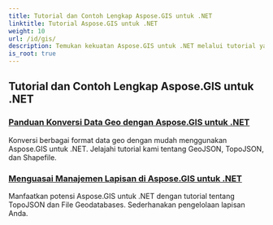 ```yaml
---
title: Tutorial dan Contoh Lengkap Aspose.GIS untuk .NET
linktitle: Tutorial Aspose.GIS untuk .NET
weight: 10
url: /id/gis/
description: Temukan kekuatan Aspose.GIS untuk .NET melalui tutorial yang komprehensif. Kuasai konversi GeoData, pembuatan geometri, analisis, manajemen lapisan, dan banyak lagi.
is_root: true
---
```

## Tutorial dan Contoh Lengkap Aspose.GIS untuk .NET 
### [Panduan Konversi Data Geo dengan Aspose.GIS untuk .NET](./guide-to-geo-data-conversion/)
Konversi berbagai format data geo dengan mudah menggunakan Aspose.GIS untuk .NET. Jelajahi tutorial kami tentang GeoJSON, TopoJSON, dan Shapefile.
### [Menguasai Manajemen Lapisan di Aspose.GIS untuk .NET](./mastering-layer-management/)
Manfaatkan potensi Aspose.GIS untuk .NET dengan tutorial tentang TopoJSON dan File Geodatabases. Sederhanakan pengelolaan lapisan Anda.